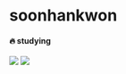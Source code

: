 # soonhankwon
#### 🔥&nbsp;studying
<img src="https://img.shields.io/badge/Spring-6DB33F?style=flat-square&logo=spring&logoColor=white"/>&nbsp;<img src="https://img.shields.io/badge/Java-071D49?style=flat-square&logo=java&logoColor=white"/>
